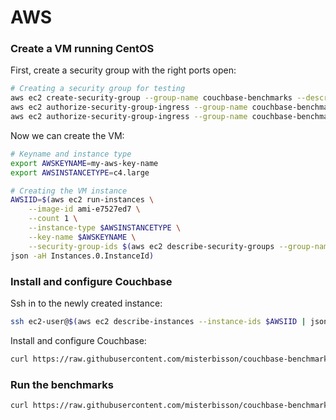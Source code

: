 # AWS

### Create a VM running CentOS

First, create a security group with the right ports open:

```bash
# Creating a security group for testing
aws ec2 create-security-group --group-name couchbase-benchmarks --description "For benchmarking Couchbase, opens ports that should not be open in production"
aws ec2 authorize-security-group-ingress --group-name couchbase-benchmarks --protocol tcp --port 22 --cidr 0.0.0.0/0
aws ec2 authorize-security-group-ingress --group-name couchbase-benchmarks --protocol tcp --port 8091 --cidr 0.0.0.0/0
```
Now we can create the VM:

```bash
# Keyname and instance type
export AWSKEYNAME=my-aws-key-name
export AWSINSTANCETYPE=c4.large

# Creating the VM instance
AWSIID=$(aws ec2 run-instances \
    --image-id ami-e7527ed7 \
    --count 1 \
    --instance-type $AWSINSTANCETYPE \
    --key-name $AWSKEYNAME \
    --security-group-ids $(aws ec2 describe-security-groups --group-names couchbase-benchmarks | json -a SecurityGroups.0.GroupId) | \
json -aH Instances.0.InstanceId)
```
### Install and configure Couchbase

Ssh in to the newly created instance:

```bash
ssh ec2-user@$(aws ec2 describe-instances --instance-ids $AWSIID | json -a Reservations.0.Instances.0.PublicDnsName)
```

Install and configure Couchbase:

```bash
curl https://raw.githubusercontent.com/misterbisson/couchbase-benchmark/master/bin/install-aws-amazonlinux.bash | sudo bash
```

### Run the benchmarks

```bash
curl https://raw.githubusercontent.com/misterbisson/couchbase-benchmark/master/bin/benchmark.bash | sudo bash
```